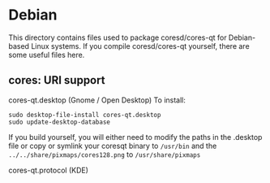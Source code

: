 
Debian
====================
This directory contains files used to package coresd/cores-qt
for Debian-based Linux systems. If you compile coresd/cores-qt yourself, there are some useful files here.

## cores: URI support ##


cores-qt.desktop  (Gnome / Open Desktop)
To install:

	sudo desktop-file-install cores-qt.desktop
	sudo update-desktop-database

If you build yourself, you will either need to modify the paths in
the .desktop file or copy or symlink your coresqt binary to `/usr/bin`
and the `../../share/pixmaps/cores128.png` to `/usr/share/pixmaps`

cores-qt.protocol (KDE)

